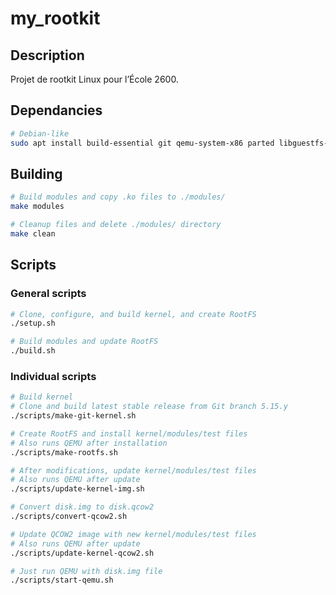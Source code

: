 # my\_rootkit

## Description
Projet de rootkit Linux pour l’École 2600.

## Dependancies
```bash
# Debian-like
sudo apt install build-essential git qemu-system-x86 parted libguestfs-tools flex libelf-dev docker.io
```

## Building
```bash
# Build modules and copy .ko files to ./modules/
make modules

# Cleanup files and delete ./modules/ directory
make clean
```

## Scripts
### General scripts
```bash
# Clone, configure, and build kernel, and create RootFS
./setup.sh

# Build modules and update RootFS
./build.sh
```

### Individual scripts
```bash
# Build kernel
# Clone and build latest stable release from Git branch 5.15.y
./scripts/make-git-kernel.sh

# Create RootFS and install kernel/modules/test files
# Also runs QEMU after installation
./scripts/make-rootfs.sh

# After modifications, update kernel/modules/test files
# Also runs QEMU after update
./scripts/update-kernel-img.sh

# Convert disk.img to disk.qcow2
./scripts/convert-qcow2.sh

# Update QCOW2 image with new kernel/modules/test files
# Also runs QEMU after update
./scripts/update-kernel-qcow2.sh

# Just run QEMU with disk.img file
./scripts/start-qemu.sh
```
